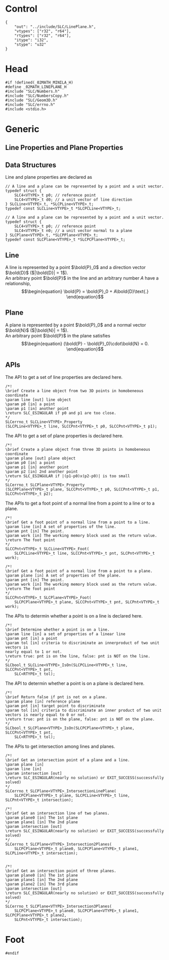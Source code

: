 # Control
```
{
    "out": "../include/SLC/LinePlane.h",
    "vtypes": ["r32", "r64"],
    "rtypes": ["r32", "r64"],
    "itype": "i32",
    "stype": "u32"
}
```
# Head
```
#if !defined(_02MATH_MINILA_H)
#define _02MATH_LINEPLANE_H
#include "SLC/Numbers.h"
#include "SLC/NumbersCopy.h"
#include "SLC/Geom3D.h"
#include "SLC/errno.h"
#include <stdio.h>
```
# Generic
## Line Properties and Plane Properties
## Data Structures
Line and plane properties are declared as
```
// A line and a plane can be represented by a point and a unit vector.
typedef struct {
    SLC4<VTYPE>_t p0; // reference point
    SLC4<VTYPE>_t d0; // a unit vector of line direction
} SLCLine<VTYPE>_t, *SLCPLine<VTYPE>_t;
typedef const SLCLine<VTYPE>_t *SLCPCLine<VTYPE>_t;

// A line and a plane can be represented by a point and a unit vector.
typedef struct {
    SLC4<VTYPE>_t p0; // reference point
    SLC4<VTYPE>_t n0; // a unit vector normal to a plane
} SLCPlane<VTYPE>_t, *SLCPPlane<VTYPE>_t;
typedef const SLCPlane<VTYPE>_t *SLCPCPlane<VTYPE>_t;
```
## Line
A line is represented by a point $\bold{P}_0$ and a direction vector $\bold{D}$ ($|\bold{D}| = 1$).  
An arbitrary point 
$\bold{P}$ in the line and an arbitrary number $A$ have a relationship,
$$\begin{equation}
\bold{P} = \bold{P}_0 + A\bold{D}\text{.}
\end{equation}$$

## Plane
A plane is represented by a point $\bold{P}_0$ and a normal vector $\bold{N}$ ($|\bold{N}| = 1$).  
An arbitrary point $\bold{P}$ in the plane satisfies
$$\begin{equation}
(\bold{P} - \bold{P}_0)\cdot\bold{N} = 0.
\end{equation}$$

## APIs
The API to get a set of line properties are declared here.
```
/*!
\brief Create a line object from two 3D points in homobeneous coordinate
\param line [out] line object
\param p0 [in] a point
\param p1 [in] another point
\return SLC_ESINGULAR if p0 and p1 are too close.
*/
SLCerrno_t SLCLine<VTYPE>_Property
(SLCPLine<VTYPE>_t line, SLCCPnt<VTYPE>_t p0, SLCCPnt<VTYPE>_t p1);
```
The API to get a set of plane properties is declared here.
```
/*!
\brief Create a plane object from three 3D points in homobeneous coordinate
\param plane [out] plane object
\param p0 [in] a point
\param p1 [in] another point
\param p2 [in] 2nd another point
\return SLC_ESINGULAR if |(p1-p0)x(p2-p0)| is too small
*/
SLCerrno_t SLCPlane<VTYPE>_Property
(SLCPPlane<VTYPE>_t plane, SLCCPnt<VTYPE>_t p0, SLCCPnt<VTYPE>_t p1, SLCCPnt<VTYPE>_t p2);
```
The APIs to get a foot point of a normal line from a point to a line or to a plane.
```
/*!
\brief Get a foot point of a normal line from a point to a line.
\param line [in] A set of properties of the line.
\param pnt [in] The point.
\param work [in] The working memory block used as the return value.
\return The foot point
*/
SLCCPnt<VTYPE>_t SLCLine<VTYPE>_Foot(
    SLCPCLine<VTYPE>_t line, SLCCPnt<VTYPE>_t pnt, SLCPnt<VTYPE>_t work);

/*!
\brief Get a foot point of a normal line from a point to a plane.
\param plane [in] A set of properties of the plane.
\param pnt [in] The point.
\param work [in] The working memory block used as the return value.
\return The foot point
*/
SLCCPnt<VTYPE>_t SLCPlane<VTYPE>_Foot(
    SLCPCPlane<VTYPE>_t plane, SLCCPnt<VTYPE>_t pnt, SLCPnt<VTYPE>_t work);
```
The APIs to determin whether a point is on a line is declared here.
```
/*!
\brief Determine whether a point is on a line.
\param line [in] a set of properties of a linear line
\param pnt [in] a point
\param tol [in] criteria to discriminate an innerproduct of two unit vectors is
nearly equal to 1 or not.
\return true: pnt is on the line, false: pnt is NOT on the line.
*/
SLCbool_t SLCLine<VTYPE>_IsOn(SLCPCLine<VTYPE>_t line, SLCCPnt<VTYPE>_t pnt,
    SLC<RTYPE>_t tol);
```
The API to determin whether a point is on a plane is declared here.
```
/*!
\brief Return false if pnt is not on a plane.
\param plane [in] reference plane
\param pnt [in] target point to discriminate
\param tol [in] criteria to discriminate an inner product of two unit vectors is nearly equal to 0 or not.
\return true: pnt is on the plane, false: pnt is NOT on the plane.
*/
SLCbool_t SLCPlane<VTYPE>_IsOn(SLCPCPlane<VTYPE>_t plane, SLCCPnt<VTYPE>_t pnt,
    SLC<RTYPE>_t tol);
```
The APIs to get intersection among lines and planes.
```
/*!
\brief Get an intersection point of a plane and a line.
\param plane [in]
\param line [in]
\param intersection [out]
\return SLC_ESINGULAR(nearly no solution) or EXIT_SUCCESS(successfully solved)
*/
SLCerrno_t SLCPlane<VTYPE>_IntersectionLinePlane(
    SLCPCPlane<VTYPE>_t plane, SLCPCLine<VTYPE>_t line, SLCPnt<VTYPE>_t intersection);

/*!
\brief Get an intersection line of two planes.
\param plane0 [in] The 1st plane
\param plane1 [in] The 2nd plane
\param intersection [out]
\return SLC_ESINGULAR(nearly no solution) or EXIT_SUCCESS(successfully solved)
*/
SLCerrno_t SLCPlane<VTYPE>_Intersection2Planes(
    SLCPCPlane<VTYPE>_t plane0, SLCPCPlane<VTYPE>_t plane1, SLCPLine<VTYPE>_t intersection);


/*!
\brief Get an intersection point of three planes.
\param plane0 [in] The 1st plane
\param plane1 [in] The 2nd plane
\param plane2 [in] The 3rd plane
\param intersection [out]
\return SLC_ESINGULAR(nearly no solution) or EXIT_SUCCESS(successfully solved)
*/
SLCerrno_t SLCPlane<VTYPE>_Intersection3Planes(
    SLCPCPlane<VTYPE>_t plane0, SLCPCPlane<VTYPE>_t plane1, SLCPCPlane<VTYPE>_t plane2,
    SLCPnt<VTYPE>_t intersection);
```
# Foot
```
#endif
```
